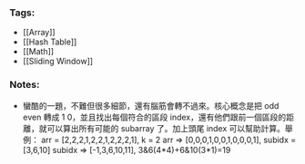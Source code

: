 ### Tags:
- [[Array]]
- [[Hash Table]]
- [[Math]]
- [[Sliding Window]]
### Notes:
- 蠻酷的一題，不難但很多細節，還有腦筋會轉不過來。核心概念是把 odd even 轉成 1 0，並且找出每個符合的區段 index，還有他們跟前一個區段的距離，就可以算出所有可能的 subarray 了。加上頭尾 index 可以幫助計算。舉例：
  arr = [2,2,2,1,2,2,1,2,2,2,1], k = 2
  arr => [0,0,0,1,0,0,1,0,0,0,1], subidx = [3,6,10]
  subidx => [-1,3,6,10,11], 3&6(4\*4)+6&10(3\*1)=19
  